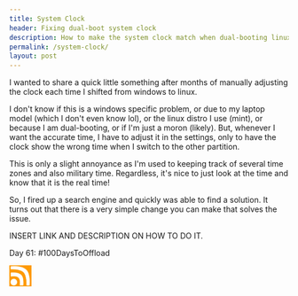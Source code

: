 ```yaml
---
title: System Clock
header: Fixing dual-boot system clock
description: How to make the system clock match when dual-booting linux/windows
permalink: /system-clock/
layout: post
---
```


I wanted to share a quick little something after months of manually adjusting the clock each time I shifted from windows to linux.

I don't know if this is a windows specific problem, or due to my laptop model (which I don't even know lol), or the linux distro I use (mint), or because I am dual-booting, or if I'm just a moron (likely). But, whenever I want the accurate time, I have to adjust it in the settings, only to have the clock show the wrong time when I switch to the other partition.

This is only a slight annoyance as I'm used to keeping track of several time zones and also military time. Regardless, it's nice to just look at the time and know that it is the real time!

So, I fired up a search engine and quickly was able to find a solution. It turns out that there is a very simple change you can make that solves the issue.

INSERT LINK AND DESCRIPTION ON HOW TO DO IT.


Day 61: #100DaysToOffload

<a href="https://blog.mooreanalysis.com/feed.xml"><img src="/assets/images/rss_feed.jpg" style="opacity:1;" width="40"/></a>

<!--

#image:
![automator-2](/assets/images/automator-2.png)

#link:
[contact page](https://blog.mooreanalysis.com/contact/)

#unordered list:
<ul>
  <li>I've sailed across the Atlantic</li>
  <li>I've been to Iceland</li>
  <li>I've been skydiving</li>
</ul>

#code block:
<pre style="line-height:.9;">
<code style="font-size:15px;">
  require 'Faker'

  $i = 0
  $num = 15370

  while $i < $num  do
    puts Faker::Restaurant.name
    $i +=1
  end
</code>
</pre>

#html code block - note the &lt and &gt:
<pre style="line-height:1;">
<code style="font-size:15px;">
  &lt;div class="main"&gt;
    &lt;h2><b>Most Recent Reviews</b></h2&gt;
    &lt;?php $lines = file('top3.txt');
    foreach($lines as $line){echo $line;}?><br&gt;
  &lt;/div&gt;
</code>
</pre>

-->
